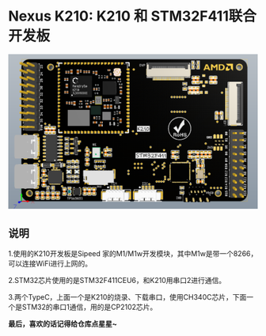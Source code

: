 # Nexus K210: K210 和 STM32F411联合开发板

![TOP](./4.Images/TOP.png)

## 说明

1.使用的K210开发板是Sipeed 家的M1/M1w开发模块，其中M1w是带一个8266，可以连接WiFi进行上网的。

2.STM32芯片使用的是STM32F411CEU6，和K210用串口2进行通信。

3.两个TypeC，上面一个是K210的烧录、下载串口，使用CH340C芯片，下面一个是STM32的串口1通信，用的是CP2102芯片。

**最后，喜欢的话记得给仓库点星星~**
